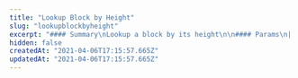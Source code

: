 ```yaml
---
title: "Lookup Block by Height"
slug: "lookupblockbyheight"
excerpt: "#### Summary\nLookup a block by its height\n\n#### Params\n| Fields | Data type | Required / Optional | Description                               |\n|--------|-----------|---------------------|-------------------------------------------|\n| height | Number    | Required            | Height to retrieve on the canonical chain |"
hidden: false
createdAt: "2021-04-06T17:15:57.665Z"
updatedAt: "2021-04-06T17:15:57.665Z"
---
```

